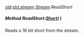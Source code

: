_[std](../../modules/std/std-module.md):[std.stream](../../modules/std/std-stream.md).[Stream](../../modules/std/std-stream-stream.md).ReadShort_
##### Method ReadShort:[Short](../../modules/wonkey/wonkey-types-short.md)(  )
Reads a 16 bit short from the stream.
